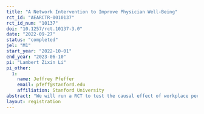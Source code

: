 ```yaml
---
title: "A Network Intervention to Improve Physician Well-Being"
rct_id: "AEARCTR-0010137"
rct_id_num: "10137"
doi: "10.1257/rct.10137-3.0"
date: "2022-09-27"
status: "completed"
jel: "M1"
start_year: "2022-10-01"
end_year: "2023-06-10"
pi: "Lambert Zixin Li"
pi_other:
  1:
    name: Jeffrey Pfeffer
    email: pfeff@stanford.edu
    affiliation: Stanford University
abstract: "We will run a RCT to test the causal effect of workplace peer interactions on physician mental health and well-being. We will test the mechanisms for both the positive effects (e.g., directly buffering job stress and indirectly coping with job stress) and the negative effects (e.g., social contagion and social comparison). We will test heterogeneous effects through subgroup analyses based on these mechanisms. For example, we will test whether the positive effects are larger for the same-specialty dyads (buffering) and the female-female dyads (coping), and whether the negative effects are larger for the dyads that includes a burnt-out doctor (social contagion) and for the dyads with more power-distance (social comparison). We will compare the peer-support intervention with individual-based intervention. We will also explore the intervention's effects on performance (i.e., health care safety and quality)."
layout: registration
---
```


